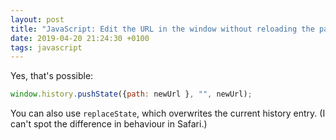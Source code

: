 ```yaml
---
layout: post
title: "JavaScript: Edit the URL in the window without reloading the page"
date: 2019-04-20 21:24:30 +0100
tags: javascript
---
```


Yes, that's possible:

```javascript
window.history.pushState({path: newUrl }, "", newUrl);
```

You can also use `replaceState`, which overwrites the current history entry.
(I can't spot the difference in behaviour in Safari.)
